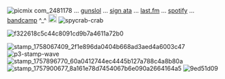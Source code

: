 
![picmix com_2481178](https://github.com/user-attachments/assets/f9b66f4d-2e3a-4f9a-a544-cee852e86d60)
 ... [gunslol](http://guns.lol/boyrot) ... [sign ata](https://prophetoffalsehope.atabook.org/) ... [last.fm](https://www.last.fm/user/corpsehem) ... [spotify](https://open.spotify.com/user/31iydpcy5qoohkge2fdzy2oukuvy?si=f43be6e7120f49bc&nd=1&dlsi=f0a492e36d604d00) ... 
[bandcamp](https://bandcamp.com/rottedwound) ^_^
<img width="20" height="20" alt="picmix com_2710817" src="https://github.com/user-attachments/assets/9718d537-febb-476d-b10f-309f9ac887d9" />  ![spycrab-crab](https://github.com/user-attachments/assets/974fe510-bc28-4dfd-810b-eff2cae7cc24)


![f322618c5c44c8091cd9b7a4611a72b0](https://github.com/user-attachments/assets/e72b92e4-c228-4149-aa73-fff1329d5e25)


![stamp_1758067409_2f1e896da0404b668ad3aed4a6003c47](https://github.com/user-attachments/assets/72661165-a45f-4692-bb79-c0f1eb5fdc68) ![p3-stamp-wave](https://github.com/user-attachments/assets/454c72ff-952a-4df4-83ec-1c6070d6ce48)
![stamp_1757896770_60a0412744ec4445b127a788c4a8b80a](https://github.com/user-attachments/assets/76170780-feb2-421f-a7fc-2f2375b506b2) ![stamp_1757900677_8a161e78d7454067b6e090a2664164a5](https://github.com/user-attachments/assets/57961e61-ef3a-4d7c-82eb-e27789c38b00) ![9ed51d09](https://github.com/user-attachments/assets/1f0e881d-0776-4fbc-b221-0f8ae654ea08)



































